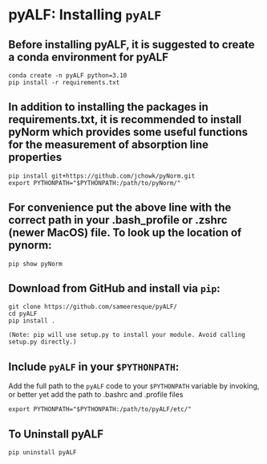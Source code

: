 # pyALF: Installing `pyALF`

## Before installing pyALF, it is suggested to create a conda environment for pyALF
```
conda create -n pyALF python=3.10
pip install -r requirements.txt
```

## In addition to installing the packages in requirements.txt, it is recommended to install pyNorm which provides some useful functions for the measurement of absorption line properties 
```
pip install git+https://github.com/jchowk/pyNorm.git
export PYTHONPATH="$PYTHONPATH:/path/to/pyNorm/"

```
## For convenience put the above line with the correct path in your .bash_profile or .zshrc (newer MacOS) file. To look up the location of pynorm:

```
pip show pyNorm
```

## **Download from GitHub and install via `pip`:**

```
git clone https://github.com/sameeresque/pyALF/
cd pyALF
pip install .

(Note: pip will use setup.py to install your module. Avoid calling setup.py directly.)
```

## **Include `pyALF` in your `$PYTHONPATH`:**

Add the full path to the `pyALF` code to your `$PYTHONPATH` variable by invoking, or better yet add the path to .bashrc and .profile files

```
export PYTHONPATH="$PYTHONPATH:/path/to/pyALF/etc/"
```

## **To Uninstall pyALF**

```
pip uninstall pyALF
```


